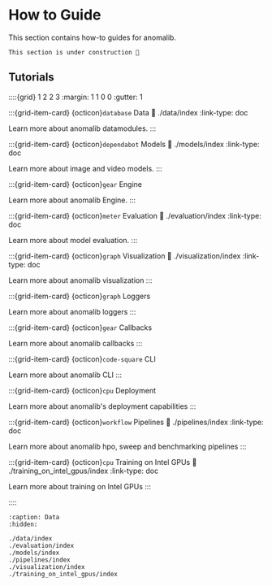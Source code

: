 # How to Guide

This section contains how-to guides for anomalib.

```{warning}
This section is under construction 🚧
```

## Tutorials

::::{grid} 1 2 2 3
:margin: 1 1 0 0
:gutter: 1

:::{grid-item-card} {octicon}`database` Data
:link: ./data/index
:link-type: doc

Learn more about anomalib datamodules.
:::

:::{grid-item-card} {octicon}`dependabot` Models
:link: ./models/index
:link-type: doc

Learn more about image and video models.
:::

:::{grid-item-card} {octicon}`gear` Engine

Learn more about anomalib Engine.
:::

:::{grid-item-card} {octicon}`meter` Evaluation
:link: ./evaluation/index
:link-type: doc

Learn more about model evaluation.
:::

:::{grid-item-card} {octicon}`graph` Visualization
:link: ./visualization/index
:link-type: doc

Learn more about anomalib visualization
:::

:::{grid-item-card} {octicon}`graph` Loggers

Learn more about anomalib loggers
:::

:::{grid-item-card} {octicon}`gear` Callbacks

Learn more about anomalib callbacks
:::

:::{grid-item-card} {octicon}`code-square` CLI

Learn more about anomalib CLI
:::

:::{grid-item-card} {octicon}`cpu` Deployment

Learn more about anomalib's deployment capabilities
:::

:::{grid-item-card} {octicon}`workflow` Pipelines
:link: ./pipelines/index
:link-type: doc

Learn more about anomalib hpo, sweep and benchmarking pipelines
:::

:::{grid-item-card} {octicon}`cpu` Training on Intel GPUs
:link: ./training_on_intel_gpus/index
:link-type: doc

Learn more about training on Intel GPUs
:::

::::

```{toctree}
:caption: Data
:hidden:

./data/index
./evaluation/index
./models/index
./pipelines/index
./visualization/index
./training_on_intel_gpus/index
```
